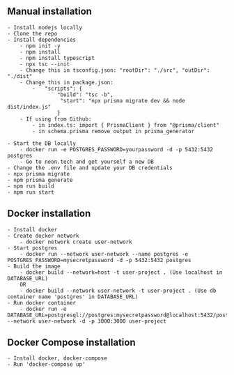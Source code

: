 ## Manual installation
    - Install nodejs locally
    - Clone the repo
    - Install dependencies
        - npm init -y
        - npm install
        - npm install typescript
        - npx tsc --init
        - Change this in tsconfig.json: "rootDir": "./src", "outDir": "./dist"
        - Change this in package.json:
            -   "scripts": {
                    "build": "tsc -b",
                     "start": "npx prisma migrate dev && node dist/index.js"
                    }
        - If using from Github:
            - in index.ts: import { PrismaClient } from "@prisma/client"
            - in schema.prisma remove output in prisma_generator

    - Start the DB locally
        - docker run -e POSTGRES_PASSWORD=yourpassword -d -p 5432:5432 postgres
        - Go to neon.tech and get yourself a new DB
    - Change the .env file and update your DB credentials
    - npx prisma migrate    
    - npm prisma generate
    - npm run build
    - npm run start

## Docker installation
    - Install docker
    - Create docker network
        - docker network create user-network
    - Start postgres
        - docker run --network user-network --name postgres -e POSTGRES_PASSWORD=mysecretpassword -d -p 5432:5432 postgres
    - Build the image 
        - docker build --network=host -t user-project . (Use localhost in DATABASE_URL)
        OR
        - docker build --network user-network -t user-project . (Use db container name 'postgres' in DATABASE_URL)
    - Run docker container
        - docker run -e DATABASE_URL=postgresql://postgres:mysecretpassword@localhost:5432/postgres --network user-network -d -p 3000:3000 user-project 

## Docker Compose installation
    - Install docker, docker-compose
    - Run 'docker-compose up'